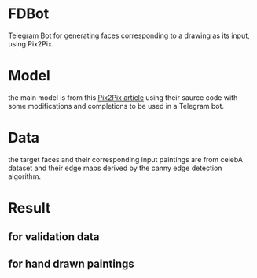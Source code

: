# FDBot
Telegram Bot for generating faces corresponding to a drawing as its input, using Pix2Pix.

# Model
the main model is from this [Pix2Pix article](https://arxiv.org/pdf/1611.07004v1.pdf) using their saurce code with some modifications and completions to be used in a Telegram bot. 

# Data
the target faces and their corresponding input paintings are from celebA dataset and their edge maps derived by the canny edge detection algorithm. 


# Result

## for validation data

## for hand drawn paintings

